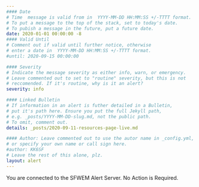 ```yaml
---
#### Date 
# Time  message is valid from in  YYYY-MM-DD HH:MM:SS +/-TTTT format.
# To put a message to the top of the stack, set to today's date.
# To pubish a message in the future, put a future date.
date: 2020-01-01 00:00:00 -8
#### Valid Until
# Comment out if valid until further notice, otherwise
# enter a date in  YYYY-MM-DD HH:MM:SS +/-TTTT format. 
#until: 2020-09-15 00:00:00

#### Severity
# Indicate the message severity as either info, warn, or emergency.
# Leave commented out to set to "routine" severity, but this is not 
# reccomended. If it's routine, why is it an alert?
severity: info

#### Linked Bulletin
# If information in an alert is futher detailed in a Bulletin,
# put it's path here. Ensure you put the full Jekyll path,
# e.g. _posts/YYYY-MM-DD-slug.md, not the public path.
# To omit, comment out.
details: _posts/2020-09-11-resources-page-live.md

#### Author: Leave commented out to use the autor name in _config.yml,
# or specify your own name or call sign here.
#author: KK6SF
# Leave the rest of this alone, plz.
layout: alert
---
```

You are connected to the SFWEM Alert Server. No Action is Required.
